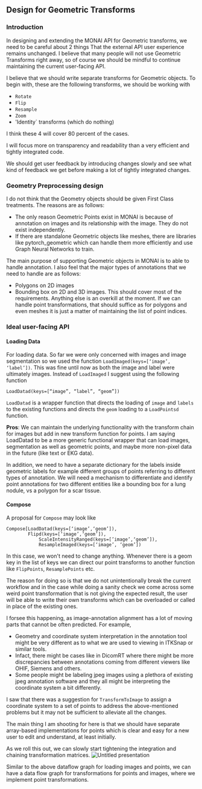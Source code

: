 ## Design for Geometric Transforms 
### Introduction
In designing and extending the MONAI API for Geometric transforms, we need to be careful about 2 things
That the external API user experience remains unchanged. I believe that many people will not use Geometric Transforms right away, so of course we should be mindful to continue maintaining the  current user-facing API. 

I believe that we should write separate transforms for Geometric objects. To begin with, these are the following transforms, we should be working with 
- `Rotate`
- `Flip`
- `Resample`
- `Zoom`
- 'Identity` transforms (which do nothing)
  
I think these 4 will cover 80 percent of the cases. 

I will focus more on transparency and readability than a very efficient and tightly integrated code. 

We should get user feedback by introducing changes slowly and see what kind of feedback we get before making a lot of tightly integrated changes.

### Geometry Preprocessing design
I do not think that the Geometry objects should be given First Class treatments. The reasons are as follows:
- The only reason Geometric Points exist in MONAI is because of annotation on images and its relationship with the image. They do not exist independently. 
- If there are standalone Geometric objects like meshes, there are libraries like pytorch_geometric which can handle them more efficiently and use Graph Neural Networks to train. 

The main purpose of supporting Geometric objects in MONAI is to able to handle annotation. I also feel that the major types of annotations that we need to handle are as follows:
- Polygons on 2D images 
- Bounding box on 2D and 3D images. 
This should cover most of the requirements. Anything else is an overkill at the moment. If we can handle point transformations, that should suffice as for polygons and even meshes it is just a matter of maintaining the list of point indices. 

### Ideal user-facing API 
#### Loading Data
For loading data. So far we were only concerned with images and image segmentation so we used the function `LoadImaged(keys=[‘image’, ‘label’])`. This was fine until now as both the image and label were ultimately images. Instead of `LoadImaged` I suggest using the following function
```
LoadDatad(keys=[“image”, “label”, “geom”])    
```
`LoadDatad` is a wrapper function that directs the loading of `image` and `labels` to the existing functions and directs the `geom` loading to a `LoadPointsd` function. 

**Pros**: We can maintain the underlying functionality with the transform chain for images but add in new transform function for points. I am saying LoadDatad to be a more generic functional wrapper that can load images, segmentation as well as geometric points, and maybe more non-pixel data in the future (like text or EKG data). 

In addition, we need to have a separate dictionary for the labels inside geometric labels for example different groups of points referring to different types of annotation. We will need a mechanism to differentiate and identify point annotations for two different entities like a bounding box for a lung nodule, vs a polygon for a scar tissue.

#### Compose
A proposal for `Compose` may look like  
```
Compose[LoadDatad(keys=[‘image’,‘geom’]), 
        Flipd(keys=[‘image’,‘geom’]), 
		    ScaleIntensityRanged(keys=[’image’,‘geom’]),
		    ResampleImaged(keys=[‘image’, ‘geom’])
```
In this case, we won't need to change anything. Whenever there is a geom key in the list of keys we can direct our point transforms to another function like `FlipPoints`, `ResamplePoints` etc. 

The reason for doing so is that we do not unintentionally break the current workflow and in the case while doing a sanity check we come across some weird point transformation that is not giving the expected result, the user will be able to write their own transforms which can be overloaded or called in place of the existing ones. 

I forsee this happening, as image-annotation alignment has a lot of moving parts that cannot be often predicted. For example,
- Geometry and coordinate system interpretation in the annotation tool might be very different as to what we are used to viewing in ITKSnap or similar tools. 
- Infact, there might be cases like in DicomRT where there might be more discrepancies between annotations coming from different viewers like OHIF, Siemens and others. 
- Some people might be labeling jpeg images using a plethora of existing jpeg annotation software and they all might be interpreting the coordinate system a bit differently. 

I saw that there was a suggestion for `TransformToImage` to assign a coordinate system to a set of points to address the above-mentioned problems but it may not be sufficient to alleviate all the changes. 

The main thing I am shooting for here is that we should have separate array-based implementations for points which is clear and easy for a new user to edit and understand, at least initially.

As we roll this out, we can slowly start tightening the integration and chaining transformation matrices.
![Untitled presentation](https://github.com/vikashg/MONAI/assets/3863212/b6b7bb5a-f317-46e6-a7de-9b4fa342f6a8)

Similar to the above dataflow graph for loading images and points, we can have a data flow graph for transformations for points and images, where we implement point transformations. 






